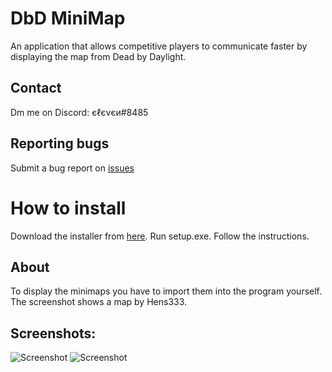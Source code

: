 # DbD MiniMap
An application that allows competitive players to communicate faster by displaying the map from Dead by Daylight.

## Contact 
Dm me on Discord: єℓєνєи#8485

## Reporting bugs
Submit a bug report on [issues](https://github.com/elefelen/DbD-MiniMap/issues)

# How to install
Download the installer from [here](https://github.com/elefelen/DbD-MiniMap/releases).
Run setup.exe.
Follow the instructions.

## About
To display the minimaps you have to import them into the program yourself.
The screenshot shows a map by Hens333.

## Screenshots:<br />
![Screenshot](https://github.com/elefelen/DbD-MiniMap/blob/main/screenshots/1.png)
![Screenshot](https://github.com/elefelen/DbD-MiniMap/blob/main/screenshots/2.png)
